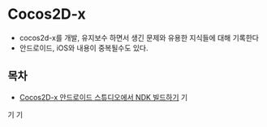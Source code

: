 # Cocos2D-x

- cocos2d-x를 개발, 유지보수 하면서 생긴 문제와 유용한 지식들에 대해 기록한다
- 안드로이드, iOS와 내용이 중복될수도 있다. 


## 목차
* [Cocos2D-x 안드로이드 스튜디오에서 NDK 빌드하기](cocos2d/androidstduio_ndk_build_version_up.md)
기

기
기
